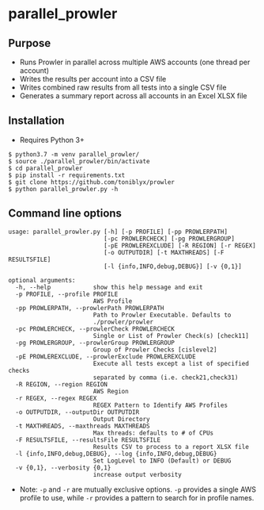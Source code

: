 # parallel_prowler

## Purpose
* Runs Prowler in parallel across multiple AWS accounts (one thread per account)
* Writes the results per account into a CSV file
* Writes combined raw results from all tests into a single CSV file
* Generates a summary report across all accounts in an Excel XLSX file

## Installation
* Requires Python 3+
```$ git clone https://github.com/jonathanbglass/parallel_prowler
$ python3.7 -m venv parallel_prowler/
$ source ./parallel_prowler/bin/activate
$ cd parallel_prowler
$ pip install -r requirements.txt
$ git clone https://github.com/toniblyx/prowler
$ python parallel_prowler.py -h
```


## Command line options
```
usage: parallel_prowler.py [-h] [-p PROFILE] [-pp PROWLERPATH]
                           [-pc PROWLERCHECK] [-pg PROWLERGROUP]
                           [-pE PROWLEREXCLUDE] [-R REGION] [-r REGEX]
                           [-o OUTPUTDIR] [-t MAXTHREADS] [-F RESULTSFILE]
                           [-l {info,INFO,debug,DEBUG}] [-v {0,1}]

optional arguments:
  -h, --help            show this help message and exit
  -p PROFILE, --profile PROFILE
                        AWS Profile
  -pp PROWLERPATH, --prowlerPath PROWLERPATH
                        Path to Prowler Executable. Defaults to
                        ./prowler/prowler
  -pc PROWLERCHECK, --prowlerCheck PROWLERCHECK
                        Single or List of Prowler Check(s) [check11]
  -pg PROWLERGROUP, --prowlerGroup PROWLERGROUP
                        Group of Prowler Checks [cislevel2]
  -pE PROWLEREXCLUDE, --prowlerExclude PROWLEREXCLUDE
                        Execute all tests except a list of specified checks
                        separated by comma (i.e. check21,check31)
  -R REGION, --region REGION
                        AWS Region
  -r REGEX, --regex REGEX
                        REGEX Pattern to Identify AWS Profiles
  -o OUTPUTDIR, --outputDir OUTPUTDIR
                        Output Directory
  -t MAXTHREADS, --maxthreads MAXTHREADS
                        Max threads: defaults to # of CPUs
  -F RESULTSFILE, --resultsFile RESULTSFILE
                        Results CSV to process to a report XLSX file
  -l {info,INFO,debug,DEBUG}, --log {info,INFO,debug,DEBUG}
                        Set LogLevel to INFO (Default) or DEBUG
  -v {0,1}, --verbosity {0,1}
                        increase output verbosity

```
* Note: `-p` and `-r` are mutually exclusive options. `-p` provides a single AWS profile to use, while `-r` provides a pattern to search for in profile names.

